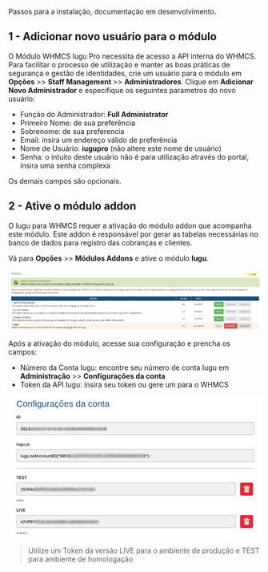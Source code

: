 Passos para a instalação, documentação em desenvolvimento.

## 1 - Adicionar novo usuário para o módulo

O Módulo WHMCS Iugu Pro necessita de acesso a API interna do WHMCS. Para facilitar o processo de utilização e manter as boas práticas de segurança e gestão de identidades, crie um usuário para o módulo em **Opções** >> **Staff Management** >> **Administradores**.
Clique em **Adicionar Novo Administrador** e especifique os seguintes parametros do novo usuário:

* Função do Administrador: **Full Administrator**
* Primeiro Nome: de sua preferência
* Sobrenome: de sua preferencia
* Email: insira um endereço válido de preferência
* Nome de Usuário: **iugupro** (não altere este nome de usuário)
* Senha: o intuito deste usuário não é para utilização através do portal, insira uma senha complexa

Os demais campos são opcionais.

## 2 - Ative o módulo addon

O Iugu para WHMCS requer a ativação do módulo addon que acompanha este módulo. Este addon é responsável por gerar as tabelas necessárias no banco de dados para registro das cobranças e clientes.

Vá para **Opções** >> **Módulos Addons** e ative o módulo **Iugu**.

![](img/2-ativar-modulo-addon-whmcs-iugu.png)

Após a ativação do módulo, acesse sua configuração e prencha os campos:

* Número da Conta Iugu: encontre seu número de conta Iugu em **Administração** >> **Configurações da conta**
* Token da API Iugu: insira seu token ou gere um para o WHMCS

![](img/3-token-iugu.png)

> Utilize um Token da versão LIVE para o ambiente de produção e TEST para ambiente de homologação
